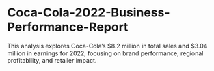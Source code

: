 # Coca-Cola-2022-Business-Performance-Report
This analysis explores Coca-Cola’s $8.2 million in total sales and $3.04 million in earnings for 2022, focusing on brand performance, regional profitability, and retailer impact. 
